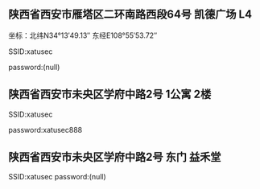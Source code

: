 ## 陕西省西安市雁塔区二环南路西段64号 凯德广场 L4

坐标：北纬N34°13′49.13″ 东经E108°55′53.72″

SSID:xatusec

password:(null)

## 陕西省西安市未央区学府中路2号 1公寓 2楼


SSID:xatusec

password:xatusec888

## 陕西省西安市未央区学府中路2号 东门 益禾堂

SSID:xatusec
password:(null)
